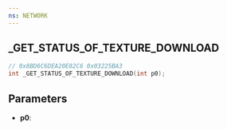 ```yaml
---
ns: NETWORK
---
```

## _GET_STATUS_OF_TEXTURE_DOWNLOAD

```c
// 0x8BD6C6DEA20E82C6 0x03225BA3
int _GET_STATUS_OF_TEXTURE_DOWNLOAD(int p0);
```

## Parameters
* **p0**:
